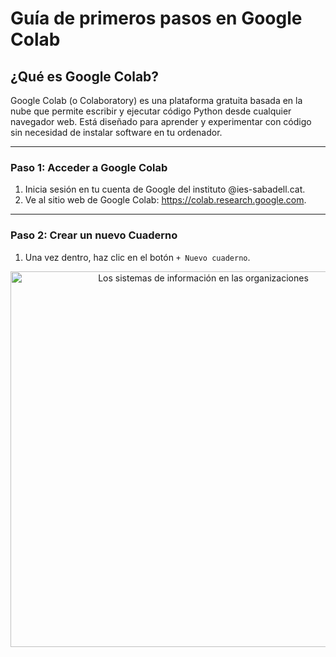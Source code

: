 # Guía de primeros pasos en Google Colab

## ¿Qué es Google Colab?

Google Colab (o Colaboratory) es una plataforma gratuita basada en la nube que permite escribir y ejecutar código Python desde cualquier navegador web. Está diseñado para aprender y experimentar con código sin necesidad de instalar software en tu ordenador.

---
### Paso 1: Acceder a Google Colab

1. Inicia sesión en tu cuenta de Google del instituto @ies-sabadell.cat.
2. Ve al sitio web de Google Colab: https://colab.research.google.com.

---
### Paso 2: Crear un nuevo Cuaderno
1. Una vez dentro, haz clic en el botón ```+ Nuevo cuaderno```.

  <div style="text-align: center;">
    <img src="https://github.com/victordomgs/Teoria-de-sistemas-i-computacion/blob/main/T5-Programacion/images/entorno-programacion.png" alt="Los sistemas de información en las organizaciones" width="601" height="auto"/>
  </div>

